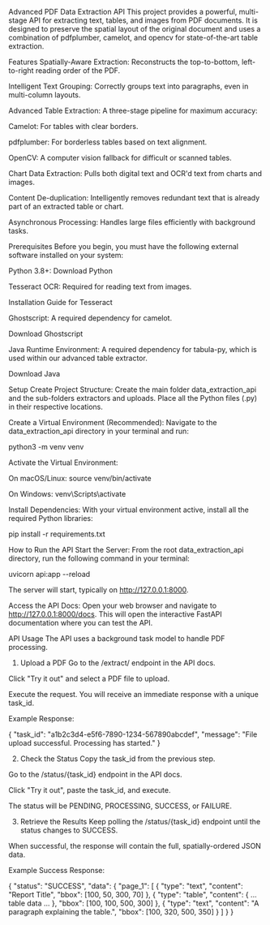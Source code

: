 Advanced PDF Data Extraction API
This project provides a powerful, multi-stage API for extracting text, tables, and images from PDF documents. It is designed to preserve the spatial layout of the original document and uses a combination of pdfplumber, camelot, and opencv for state-of-the-art table extraction.

Features
Spatially-Aware Extraction: Reconstructs the top-to-bottom, left-to-right reading order of the PDF.

Intelligent Text Grouping: Correctly groups text into paragraphs, even in multi-column layouts.

Advanced Table Extraction: A three-stage pipeline for maximum accuracy:

Camelot: For tables with clear borders.

pdfplumber: For borderless tables based on text alignment.

OpenCV: A computer vision fallback for difficult or scanned tables.

Chart Data Extraction: Pulls both digital text and OCR'd text from charts and images.

Content De-duplication: Intelligently removes redundant text that is already part of an extracted table or chart.

Asynchronous Processing: Handles large files efficiently with background tasks.

Prerequisites
Before you begin, you must have the following external software installed on your system:

Python 3.8+: Download Python

Tesseract OCR: Required for reading text from images.

Installation Guide for Tesseract

Ghostscript: A required dependency for camelot.

Download Ghostscript

Java Runtime Environment: A required dependency for tabula-py, which is used within our advanced table extractor.

Download Java

Setup
Create Project Structure:
Create the main folder data_extraction_api and the sub-folders extractors and uploads. Place all the Python files (.py) in their respective locations.

Create a Virtual Environment (Recommended):
Navigate to the data_extraction_api directory in your terminal and run:

python3 -m venv venv

Activate the Virtual Environment:

On macOS/Linux: source venv/bin/activate

On Windows: venv\Scripts\activate

Install Dependencies:
With your virtual environment active, install all the required Python libraries:

pip install -r requirements.txt

How to Run the API
Start the Server:
From the root data_extraction_api directory, run the following command in your terminal:

uvicorn api:app --reload

The server will start, typically on http://127.0.0.1:8000.

Access the API Docs:
Open your web browser and navigate to http://127.0.0.1:8000/docs. This will open the interactive FastAPI documentation where you can test the API.

API Usage
The API uses a background task model to handle PDF processing.

1. Upload a PDF
Go to the /extract/ endpoint in the API docs.

Click "Try it out" and select a PDF file to upload.

Execute the request. You will receive an immediate response with a unique task_id.

Example Response:

{
  "task_id": "a1b2c3d4-e5f6-7890-1234-567890abcdef",
  "message": "File upload successful. Processing has started."
}

2. Check the Status
Copy the task_id from the previous step.

Go to the /status/{task_id} endpoint in the API docs.

Click "Try it out", paste the task_id, and execute.

The status will be PENDING, PROCESSING, SUCCESS, or FAILURE.

3. Retrieve the Results
Keep polling the /status/{task_id} endpoint until the status changes to SUCCESS.

When successful, the response will contain the full, spatially-ordered JSON data.

Example Success Response:

{
  "status": "SUCCESS",
  "data": {
    "page_1": [
      {
        "type": "text",
        "content": "Report Title",
        "bbox": [100, 50, 300, 70]
      },
      {
        "type": "table",
        "content": { ... table data ... },
        "bbox": [100, 100, 500, 300]
      },
      {
        "type": "text",
        "content": "A paragraph explaining the table.",
        "bbox": [100, 320, 500, 350]
      }
    ]
  }
}
